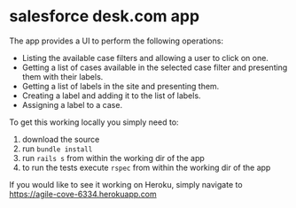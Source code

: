 # salesforce desk.com app

The app provides a UI to perform the following operations:
  - Listing the available case filters and allowing a user to click on one.
  - Getting a list of cases available in the selected case filter and presenting them with their labels.
  - Getting a list of labels in the site and presenting them.
  - Creating a label and adding it to the list of labels.
  - Assigning a label to a case.

To get this working locally you simply need to:
  1. download the source
  2. run ```bundle install```
  3. run ```rails s``` from within the working dir of the app
  4. to run the tests execute ```rspec``` from within the working dir of the app

If you would like to see it working on Heroku, simply navigate to https://agile-cove-6334.herokuapp.com